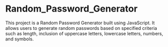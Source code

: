 # Random_Password_Generator
This project is a Random Password Generator built using JavaScript. It allows users to generate random passwords based on specified criteria such as length, inclusion of uppercase letters, lowercase letters, numbers, and symbols.
